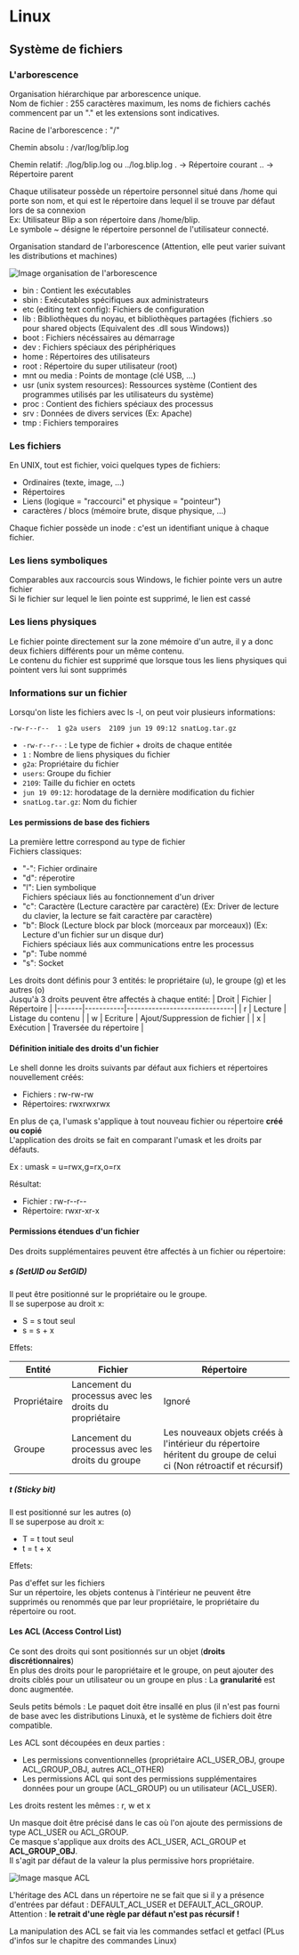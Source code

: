 # Linux

## Système de fichiers

### L'arborescence
Organisation hiérarchique par arborescence unique.  
Nom de fichier : 255 caractères maximum, les noms de fichiers cachés commencent par un "." et les extensions sont indicatives.

Racine de l'arborescence : "/"

Chemin absolu : 
/var/log/blip.log

Chemin relatif:
./log/blip.log ou ../log.blip.log
. -> Répertoire courant
.. -> Répertoire parent

Chaque utilisateur possède un répertoire personnel situé dans /home qui porte son nom, et qui est le répertoire dans lequel il se trouve par défaut lors de sa connexion  
Ex: Utilisateur Blip a son répertoire dans /home/blip.  
Le symbole ~ désigne le répertoire personnel de l'utilisateur connecté.

Organisation standard de l'arborescence (Attention, elle peut varier suivant les distributions et machines)

![Image organisation de l'arborescence](../images/os_linus_fichiers_arbo.png)

- bin : Contient les exécutables
- sbin : Exécutables spécifiques aux administrateurs
- etc (editing text config): Fichiers de configuration
- lib : Bibliothèques du noyau, et bibliothèques partagées (fichiers .so pour shared objects (Equivalent des .dll sous Windows))
- boot : Fichiers nécéssaires au démarrage
- dev : Fichiers spéciaux des périphériques
- home : Répertoires des utilisateurs
- root : Répertoire du super utilisateur (root)
- mnt ou media : Points de montage (clé USB, ...)
- usr (unix system resources): Ressources système (Contient des programmes utilisés par les utilisateurs du système)
- proc : Contient des fichiers spéciaux des processus
- srv : Données de divers services (Ex: Apache)
- tmp : Fichiers temporaires

### Les fichiers

En UNIX, tout est fichier, voici quelques types de fichiers:
- Ordinaires (texte, image, ...)
- Répertoires
- Liens (logique = "raccourci" et physique = "pointeur")
- caractères / blocs (mémoire brute, disque physique, ...)

Chaque fichier possède un inode : c'est un identifiant unique à chaque fichier.

### Les liens symboliques

Comparables aux raccourcis sous Windows, le fichier pointe vers un autre fichier  
Si le fichier sur lequel le lien pointe est supprimé, le lien est cassé

### Les liens physiques

Le fichier pointe directement sur la zone mémoire d'un autre, il y a donc deux fichiers différents pour un même contenu.  
Le contenu du fichier est supprimé que lorsque tous les liens physiques qui pointent vers lui sont supprimés

### Informations sur un fichier

Lorsqu'on liste les fichiers avec ls -l, on peut voir plusieurs informations:
```
-rw-r--r--  1 g2a users  2109 jun 19 09:12 snatLog.tar.gz
```

- ``-rw-r--r--`` : Le type de fichier + droits de chaque entitée
- ``1`` : Nombre de liens physiques du fichier
- ``g2a``: Propriétaire du fichier
- ``users``: Groupe du fichier
- ``2109``: Taille du fichier en octets
- ``jun 19 09:12``: horodatage de la dernière modification du fichier
- ``snatLog.tar.gz``: Nom du fichier

#### Les permissions de base des fichiers

La première lettre correspond au type de fichier  
Fichiers classiques:
- "-": Fichier ordinaire
- "d": réperotire
- "l": Lien symbolique  
Fichiers spéciaux liés au fonctionnement d'un driver
- "c": Caractère (Lecture caractère par caractère) (Ex: Driver de lecture du clavier, la lecture se fait caractère par caractère)
- "b": Block (Lecture block par block (morceaux par morceaux)) (Ex: Lecture d'un fichier sur un disque dur)  
Fichiers spéciaux liés aux communications entre les processus
- "p": Tube nommé
- "s": Socket

Les droits dont définis pour 3 entités: le propriétaire (u), le groupe (g) et les autres (o)  
Jusqu'à 3 droits peuvent être affectés à chaque entité:
| Droit | Fichier   | Répertoire                   |
|-------|-----------|------------------------------|
| r     | Lecture   | Listage du contenu           |
| w     | Ecriture  | Ajout/Suppression de fichier |
| x     | Exécution | Traversée du répertoire      |

#### Définition initiale des droits d'un fichier

Le shell donne les droits suivants par défaut aux fichiers et répertoires nouvellement créés:
- Fichiers : rw-rw-rw
- Répertoires: rwxrwxrwx

En plus de ça, l'umask s'applique à tout nouveau fichier ou répertoire **créé ou copié**  
L'application des droits se fait en comparant l'umask et les droits par défauts.

Ex :
umask = u=rwx,g=rx,o=rx

Résultat:
- Fichier : rw-r--r--
- Répertoire: rwxr-xr-x

#### Permissions étendues d'un fichier

Des droits supplémentaires peuvent être affectés à un fichier ou répertoire:

##### s (SetUID ou SetGID)

Il peut être positionné sur le propriétaire ou le groupe.  
Il se superpose au droit x:
- S = s tout seul
- s = s + x

Effets:

| Entité       | Fichier                                                | Répertoire                                                                                                         |
|--------------|--------------------------------------------------------|--------------------------------------------------------------------------------------------------------------------|
| Propriétaire | Lancement du processus avec les droits du propriétaire | Ignoré                                                                                                             |
| Groupe       | Lancement du processus avec les droits du groupe       | Les nouveaux objets créés à l'intérieur du répertoire héritent du groupe de celui ci (Non rétroactif et récursif)  |

##### t (Sticky bit)

Il est positionné sur les autres (o)  
Il se superpose au droit x:
- T = t tout seul
- t = t + x

Effets:

Pas d'effet sur les fichiers  
Sur un répertoire, les objets contenus à l'intérieur ne peuvent être supprimés ou renommés que par leur propriétaire, le propriétaire du répertoire ou root.

#### Les ACL (Access Control List)

Ce sont des droits qui sont positionnés sur un objet (**droits discrétionnaires**)  
En plus des droits pour le paropriétaire et le groupe, on peut ajouter des droits ciblés pour un utilisateur ou un groupe en plus : La **granularité** est donc augmentée.  

Seuls petits bémols : Le paquet doit être insallé en plus (il n'est pas fourni de base avec les distributions Linuxà, et le système de fichiers doit être compatible.

Les ACL sont découpées en deux parties :
- Les permissions conventionnelles (propriétaire ACL_USER_OBJ, groupe ACL_GROUP_OBJ, autres ACL_OTHER)
- Les permissions ACL qui sont des permissions supplémentaires données pour un groupe (ACL_GROUP) ou un utilisateur (ACL_USER).

Les droits restent les mêmes : r, w et x

Un masque doit être précisé dans le cas où l'on ajoute des permissions de type ACL_USER ou ACL_GROUP.  
Ce masque s'applique aux droits des ACL_USER, ACL_GROUP et **ACL_GROUP_OBJ**.  
Il s'agit par défaut de la valeur la plus permissive hors propriétaire.

![Image masque ACL](../images/os_linux_acl.png)

L'héritage des ACL dans un répertoire ne se fait que si il y a présence d'entrées par défaut : DEFAULT_ACL_USER et DEFAULT_ACL_GROUP.
Attention : **le retrait d'une règle par défaut n'est pas récursif !**

La manipulation des ACL se fait via les commandes setfacl et getfacl (PLus d'infos sur le chapitre des commandes Linux)



